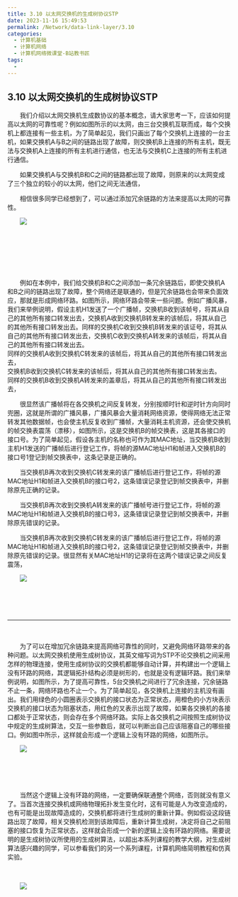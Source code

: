 ```yaml
---
title: 3.10 以太网交换机的生成树协议STP
date: 2023-11-16 15:49:53
permalink: /Network/data-link-layer/3.10
categories:
  - 计算机基础
  - 计算机网络
  - 计算机网络微课堂-B站教书匠
tags:
  - 
---
```



## 3.10 以太网交换机的生成树协议STP

　　我们介绍以太网交换机生成数协议的基本概念，请大家思考一下，应该如何提高以太网的可靠性呢？例如如图所示的以太网，由三台交换机互联而成，每个交换机上都连接有一些主机，为了简单起见，我们只画出了每个交换机上连接的一台主机，如果交换机A与B之间的链路出现了故障，则交换机B上连接的所有主机，既无法与交换机A上连接的所有主机进行通信，也无法与交换机C上连接的所有主机进行通信。
<!-- more -->

　　如果交换机A与交换机B和C之间的链路都出现了故障，则原来的以太网变成了三个独立的较小的以太网，他们之间无法通信，

　　相信很多同学已经想到了，可以通过添加冗余链路的方法来提高以太网的可靠性。

　　![](https://image.peterjxl.com/blog/image-20211222215001-62yc25r.png)

　　‍

　　‍

　　‍

　　例如在本例中，我们给交换机B和C之间添加一条冗余链路后，即使交换机A和B之间的链路出现了故障，整个网络还是联通的，但是冗余链路也会带来负面效应，那就是形成网络环路。如图所示，网络环路会带来一些问题。例如广播风暴，我们来举例说明，假设主机H1发送了一个广播帧，交换机B收到该帧号，将其从自己的其他所有接口转发出去，交换机A收到交换机B转发来的该帧后，将其从自己的其他所有接口转发出去。同样的交换机C收到交换机B转发来的该证号，将其从自己的其他所有接口转发出去，交换机C收到交换机A转发来的该帧后，将其从自己的其他所有接口转发出去。  
同样的交换机A收到交换机C转发来的该帧后，将其从自己的其他所有接口转发出去，  
交换机B收到交换机C转发来的该帧后，将其从自己的其他所有接口转发出去。  
同样的交换机B收到交换机A转发来的盖章后，将其从自己的其他所有接口转发出去，

　　很显然该广播帧将在各交换机之间反复转发，分别按顺时针和逆时针方向同时兜圈，这就是所谓的广播风暴，广播风暴会大量消耗网络资源，使得网络无法正常转发其他数据帧，也会使主机反复收到广播帧，大量消耗主机资源，还会使交换机的帧交换表震荡（漂移），如图所示，这是交换机B的帧交换表，这是其各接口的接口号。为了简单起见，假设各主机的名称也可作为其MAC地址，当交换机B收到主机H1发送的广播帧后进行登记工作，将帧的源MAC地址H1和帧进入交换机B的接口号1登记到帧交换表中，这条记录是正确的。

　　当交换机B再次收到交换机C转发来的该广播帧后进行登记工作，将帧的源MAC地址H1和帧进入交换机B的接口号2，这条错误记录登记到帧交换表中，并删除原先正确的记录。

　　当交换机B再次收到交换机A转发来的该广播帧号进行登记工作，将帧的源MAC地址H1和帧进入交换机B的接口号3，这条错误记录登记到帧交换表中，并删除原先错误的记录。

　　当交换机B再次收到交换机C转发来的该广播帧后进行登记工作，将帧的源MAC地址H1和帧进入交换机B的接口号2，这条错误记录登记到帧交换表中，并删除原先错误的记录。很显然有关MAC地址H1的记录将在这两个错误记录之间反复震荡，

　　![](https://image.peterjxl.com/blog/image-20211222215348-3v0l161.png)

　　‍

　　‍

---

　　‍

　　为了可以在增加冗余链路来提高网络可靠性的同时，又避免网络环路带来的各种问题。以太网交换机使用生成树协议，其英文缩写词为STP不论交换机之间采用怎样的物理连接，使用生成树协议的交换机都能够自动计算，并构建出一个逻辑上没有环路的网络，其逻辑拓扑结构必须是树形的，也就是没有逻辑环路。我们来举例说明，如图所示，为了提高可靠性，5台交换机之间进行了冗余连接，冗余链路不止一条，网络环路也不止一个。为了简单起见，各交换机上连接的主机没有画出。我们用绿色的小圆圈表示交换机的接口状态为正常状态，用橙色的小方块表示交换机的接口状态为阻塞状态，用红色的叉表示出现了故障，如果各交换机的各接口都处于正常状态，则会存在多个网络环路。实际上各交换机之间按照生成树协议中规定的生成树算法，交互一些参数后，就可以判断出自己应该阻塞自己的哪些接口。例如图中所示，这样就会形成一个逻辑上没有环路的网络，如图所示。

　　![](https://image.peterjxl.com/blog/image-20211222215519-71ux9ok.png)

　　‍

　　‍

　　当然这个逻辑上没有环路的网络，一定要确保联通整个网络，否则就没有意义了。当首次连接交换机或网络物理拓扑发生变化时，这有可能是人为改变造成的，也有可能是出现故障造成的，交换机都将进行生成树的重新计算。例如假设这段链路出现了故障，相关交换机检测到该故障后，重新计算生成树，决定将自己之前阻塞的接口恢复为正常状态，这样就会形成一个新的逻辑上没有环路的网络。需要说明的是生成树协议所使用的生成树算法，以超出本系列课程的教学大纲，对生成树算法感兴趣的同学，可以参看我们的另一个系列课程，计算机网络简明教程和仿真实验。

　　‍

　　![](https://image.peterjxl.com/blog/image-20211222220440-byb53h7.png)

　　‍

　　‍
